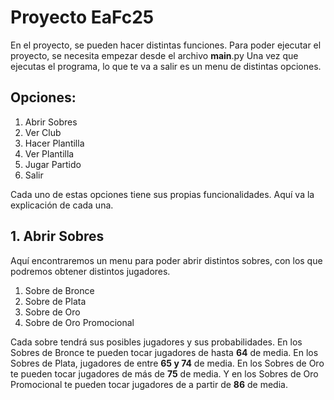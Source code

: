 # Proyecto EaFc25

En el proyecto, se pueden hacer distintas funciones. Para poder ejecutar el proyecto, se necesita empezar desde el archivo __main__.py
Una vez que ejecutas el programa, lo que te va a salir es un menu de distintas opciones. 
## Opciones: 

1. Abrir Sobres
2. Ver Club
3. Hacer Plantilla
4. Ver Plantilla
5. Jugar Partido
6. Salir

Cada uno de estas opciones tiene sus propias funcionalidades. Aquí va la explicación de cada una. 

## 1. Abrir Sobres
Aquí encontraremos un menu para poder abrir distintos sobres, con los que podremos obtener distintos jugadores. 
  1. Sobre de Bronce
  2. Sobre de Plata
  3. Sobre de Oro
  4. Sobre de Oro Promocional

Cada sobre tendrá sus posibles jugadores y sus probabilidades. En los Sobres de Bronce te pueden tocar jugadores de hasta **64** de media. En los Sobres de Plata, jugadores de entre **65 y 74** de media. En los Sobres de Oro te pueden tocar jugadores de más de **75** de media. Y en los Sobres de Oro Promocional te pueden tocar jugadores de a partir de **86** de media. 
